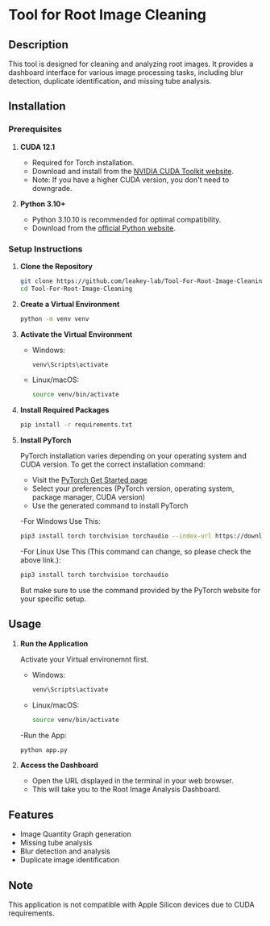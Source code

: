 # Tool for Root Image Cleaning

## Description

This tool is designed for cleaning and analyzing root images. It provides a dashboard interface for various image processing tasks, including blur detection, duplicate identification, and missing tube analysis.

## Installation

### Prerequisites

1. **CUDA 12.1**
   - Required for Torch installation.
   - Download and install from the [NVIDIA CUDA Toolkit website](https://developer.nvidia.com/cuda-12-1-0-download-archive).
   - Note: If you have a higher CUDA version, you don't need to downgrade.

2. **Python 3.10+**
   - Python 3.10.10 is recommended for optimal compatibility.
   - Download from the [official Python website](https://www.python.org/downloads/release/python-31010/).


### Setup Instructions

1. **Clone the Repository**
   ```bash
   git clone https://github.com/leakey-lab/Tool-For-Root-Image-Cleaning.git
   cd Tool-For-Root-Image-Cleaning
   ```

2. **Create a Virtual Environment**
   ```bash
   python -m venv venv
   ```

3. **Activate the Virtual Environment**
   - Windows:
     ```bash
     venv\Scripts\activate
     ```
   - Linux/macOS:
     ```bash
     source venv/bin/activate
     ```

4. **Install Required Packages**
   ```bash
   pip install -r requirements.txt
   ```

5. **Install PyTorch**
   
   PyTorch installation varies depending on your operating system and CUDA version. To get the correct installation command:

   - Visit the [PyTorch Get Started page](https://pytorch.org/get-started/locally/)
   - Select your preferences (PyTorch version, operating system, package manager, CUDA version)
   - Use the generated command to install PyTorch

   -For Windows Use This:

   ```bash
   pip3 install torch torchvision torchaudio --index-url https://download.pytorch.org/whl/cu121
   ```

   -For Linux Use This (This command can change, so please check the above link.):
   ```bash
   pip3 install torch torchvision torchaudio
   ```
   But make sure to use the command provided by the PyTorch website for your specific setup.


## Usage

1. **Run the Application**

   Activate your Virtual environemnt first.

   - Windows:
     ```bash
     venv\Scripts\activate
     ```
   - Linux/macOS:
     ```bash
     source venv/bin/activate
     ```

   -Run the App:
   
   ```bash
   python app.py
   ```

2. **Access the Dashboard**
   - Open the URL displayed in the terminal in your web browser.
   - This will take you to the Root Image Analysis Dashboard.

## Features

- Image Quantity Graph generation
- Missing tube analysis
- Blur detection and analysis
- Duplicate image identification

## Note

This application is not compatible with Apple Silicon devices due to CUDA requirements.